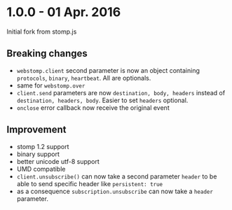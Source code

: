 # 1.0.0 - 01 Apr. 2016

Initial fork from stomp.js

## Breaking changes

* `webstomp.client` second parameter is now an object containing `protocols`, `binary`, `heartbeat`. All are optionals.
* same for `webstomp.over`
* `client.send` parameters are now `destination, body, headers` instead of `destination, headers, body`. Easier to set `headers` optional.
* `onclose` error callback now receive the original event

## Improvement

* stomp 1.2 support
* binary support
* better unicode utf-8 support
* UMD compatible
* `client.unsubscribe()` can now take a second parameter `header` to be able to send specific header like `persistent: true`
* as a consequence `subscription.unsubscribe` can now take a `header` parameter.
